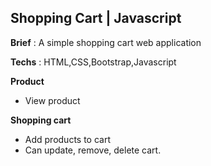 ## Shopping Cart | Javascript 

**Brief** : A simple shopping cart web application

**Techs** : HTML,CSS,Bootstrap,Javascript

**Product**

- View product 

**Shopping cart**

- Add products to cart
- Can update, remove, delete cart.


